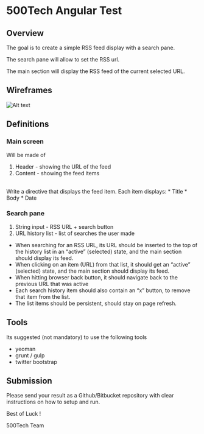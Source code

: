 # 500Tech Angular Test

## Overview

The goal is to create a simple RSS feed display with a search pane.

The search pane will allow to set the RSS url.

The main section will display the RSS feed of the current selected URL.

## Wireframes
![Alt text](https://s3.amazonaws.com/500tech-shared/angular+home+assignment+500tech+wireframes.png)

## Definitions

### Main screen

Will be made of

1. Header - showing the URL of the feed
2. Content - showing the feed items
<br>
Write a directive that displays the feed item. Each item displays:
* Title 
* Body
* Date


### Search pane
1. String input - RSS URL + search button
2. URL history list - list of searches the user made

* When searching for an RSS URL, its URL should be inserted to the top of the history list in an “active” (selected) state, and the main section should display its feed.
* When clicking on an item (URL) from that list, it should get an “active” (selected) state, and the main section should display its feed.
* When hitting browser back button, it should navigate back to the previous URL that was active
* Each search history item should also contain an “x” button, to remove that item from the list.
* The list items should be persistent, should stay on page refresh.


## Tools

Its suggested (not mandatory) to use the following tools

* yeoman
* grunt / gulp
* twitter bootstrap

## Submission

Please send your result as a Github/Bitbucket repository with clear instructions on how to setup and run.


Best of Luck !

500Tech Team

